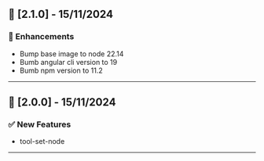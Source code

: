 ## 🚀 [2.1.0] - 15/11/2024

### 🔄 Enhancements

- Bump base image to node 22.14
- Bumb angular cli version to 19
- Bumb npm version to 11.2

---

## 🚀 [2.0.0] - 15/11/2024

### ✅ New Features

- tool-set-node

---
